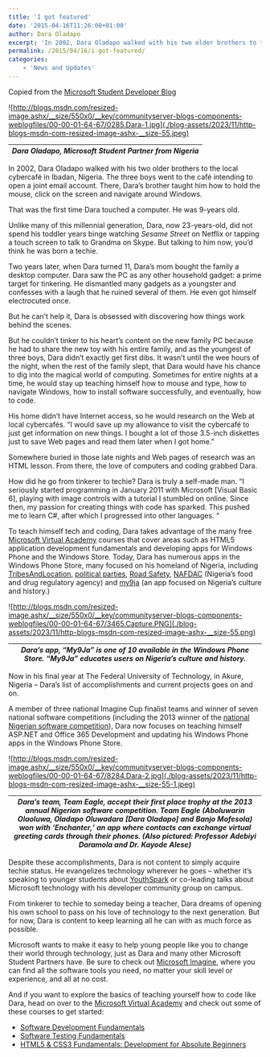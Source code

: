 ```yaml
---
title: 'I got featured'
date: '2015-04-16T11:26:00+01:00'
author: Dara Oladapo
excerpt: 'In 2002, Dara Oladapo walked with his two older brothers to the local cybercafé in Ibadan, Nigeria. The three boys went to the café intending to open a joint email account. There, Dara’s brother taught him how to hold the mouse, click on the screen and navigate around Windows.'
permalink: /2015/04/16/i-got-featured/
categories:
    - 'News and Updates'
---
```


Copied from the [Microsoft Student Developer Blog](http://bit.ly/mspDara)

![http://blogs.msdn.com/resized-image.ashx/__size/550x0/__key/communityserver-blogs-components-weblogfiles/00-00-01-64-67/0285.Dara-1.jpg](./blog-assets/2023/11/http-blogs-msdn-com-resized-image-ashx-__size-55.jpeg)

| *Dara Oladapo, Microsoft Student Partner from Nigeria* |
|---|

In 2002, Dara Oladapo walked with his two older brothers to the local cybercafé in Ibadan, Nigeria. The three boys went to the café intending to open a joint email account. There, Dara’s brother taught him how to hold the mouse, click on the screen and navigate around Windows.

That was the first time Dara touched a computer. He was 9-years old.

Unlike many of this millennial generation, Dara, now 23-years-old, did not spend his toddler years binge watching *Sesame Street* on Netflix or tapping a touch screen to talk to Grandma on Skype. But talking to him now, you’d think he was born a techie.

Two years later, when Dara turned 11, Dara’s mom bought the family a desktop computer. Dara saw the PC as any other household gadget: a prime target for tinkering. He dismantled many gadgets as a youngster and confesses with a laugh that he ruined several of them. He even got himself electrocuted once.

But he can’t help it, Dara is obsessed with discovering how things work behind the scenes.

But he couldn’t tinker to his heart’s content on the new family PC because he had to share the new toy with his entire family, and as the youngest of three boys, Dara didn’t exactly get first dibs. It wasn’t until the wee hours of the night, when the rest of the family slept, that Dara would have his chance to dig into the magical world of computing. Sometimes for entire nights at a time, he would stay up teaching himself how to mouse and type, how to navigate Windows, how to install software successfully, and eventually, how to code.

His home didn’t have Internet access, so he would research on the Web at local cybercafés. “I would save up my allowance to visit the cybercafé to just get information on new things. I bought a lot of those 3.5-inch diskettes just to save Web pages and read them later when I got home.”

Somewhere buried in those late nights and Web pages of research was an HTML lesson. From there, the love of computers and coding grabbed Dara.

How did he go from tinkerer to techie? Dara is truly a self-made man. “I seriously started programming in January 2011 with Microsoft \[Visual Basic 6\], playing with image controls with a tutorial I stumbled on online. Since then, my passion for creating things with code has sparked. This pushed me to learn C#, after which I progressed into other languages. “

To teach himself tech and coding, Dara takes advantage of the many free [Microsoft Virtual Academy](http://www.microsoftvirtualacademy.com/training-topics/app-development) courses that cover areas such as HTML5 application development fundamentals and developing apps for Windows Phone and the Windows Store. Today, Dara has numerous apps in the Windows Phone Store, many focused on his homeland of Nigeria, including [TribesAndLocation](http://www.windowsphone.com/en-us/store/app/tribesandlocation/764e8e25-0507-4c51-8bfc-75430206f92c), [political parties](http://www.windowsphone.com/en-us/store/app/political-parties/93c64432-323e-4660-92aa-913423dd0d3c), [Road Safety](http://www.windowsphone.com/en-us/store/app/road-safety/b9cc4377-4532-4bd7-8235-20d4b18e3b4a), [NAFDAC](http://www.windowsphone.com/en-us/store/app/nafdac/b8f600c0-cc1a-48f8-842d-909d3b6b8649) (Nigeria’s food and drug regulatory agency) and [my9ja](http://www.windowsphone.com/en-us/store/app/my9ja/7d6c6c43-be6b-4bd3-8b09-f6e82e77f56b) (an app focused on Nigeria’s culture and history.)

![http://blogs.msdn.com/resized-image.ashx/__size/550x0/__key/communityserver-blogs-components-weblogfiles/00-00-01-64-67/3465.Capture.PNG](./blog-assets/2023/11/http-blogs-msdn-com-resized-image-ashx-__size-55.png)

| *Dara’s app, “My9Ja” is one of 10 available in the Windows Phone Store. “My9Ja” educates users on Nigeria’s culture and history.* |
|---|

Now in his final year at The Federal University of Technology, in Akure, Nigeria – Dara’s list of accomplishments and current projects goes on and on.

A member of three national Imagine Cup finalist teams and winner of seven national software competitions (including the 2013 winner of the [national Nigerian software competition](https://www.futa.edu.ng/futacms/newspage.php?newsid=161)), Dara now focuses on teaching himself ASP.NET and Office 365 Development and updating his Windows Phone apps in the Windows Phone Store.

![http://blogs.msdn.com/resized-image.ashx/__size/550x0/__key/communityserver-blogs-components-weblogfiles/00-00-01-64-67/8284.Dara-2.jpg](./blog-assets/2023/11/http-blogs-msdn-com-resized-image-ashx-__size-55-1.jpeg)

| *Dara’s team, Team Eagle, accept their first place trophy at the 2013 annual Nigerian software competition. Team Eagle (Aboluwarin Olaoluwa, Oladapo Oluwadara \[Dara Oladapo\] and Banjo Mofesola) won with ‘Enchanter,’ an app where contacts can exchange virtual greeting cards through their phones. (Also pictured: Professor Adebiyi Daramola and Dr. Kayode Alese)* |
|---|

Despite these accomplishments, Dara is not content to simply acquire techie status. He evangelizes technology wherever he goes – whether it’s speaking to younger students about [YouthSpark](http://www.microsoft.com/about/corporatecitizenship/en-us/youthspark/) or co-leading talks about Microsoft technology with his developer community group on campus.

From tinkerer to techie to someday being a teacher, Dara dreams of opening his own school to pass on his love of technology to the next generation. But for now, Dara is content to keep learning all he can with as much force as possible.

Microsoft wants to make it easy to help young people like you to change their world through technology, just as Dara and many other Microsoft Student Partners have. Be sure to check out [Microsoft Imagine](https://msdn.microsoft.com/en-us/imagineaccess), where you can find all the software tools you need, no matter your skill level or experience, and all at no cost.

And if you want to explore the basics of teaching yourself how to code like Dara, head on over to the [Microsoft Virtual Academy](http://www.microsoftvirtualacademy.com/) and check out some of these courses to get started:

- [Software Development Fundamentals](http://www.microsoftvirtualacademy.com/training-courses/software-development-fundamentals)
- [Software Testing Fundamentals](http://www.microsoftvirtualacademy.com/training-courses/software-testing-fundamentals)
- [HTML5 &amp; CSS3 Fundamentals: Development for Absolute Beginners](http://www.microsoftvirtualacademy.com/training-courses/html5-css3-fundamentals-development-for-absolute-beginners)